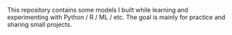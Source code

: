 This repository contains some models I built while learning and experimenting with Python / R / ML / etc. 
The goal is mainly for practice and sharing small projects.
